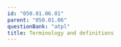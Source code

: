 ```yaml
---
id: "050.01.06.01"
parent: "050.01.06"
questionBank: "atpl"
title: Terminology and definitions
---
```

